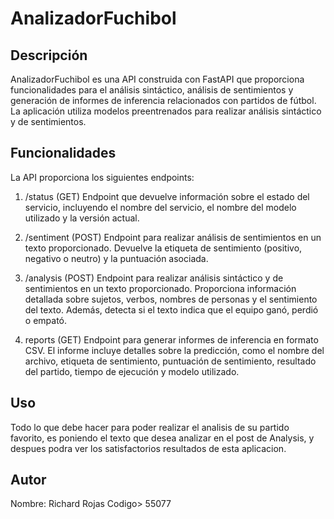 # AnalizadorFuchibol
## Descripción
AnalizadorFuchibol es una API construida con FastAPI que proporciona funcionalidades para el análisis sintáctico, análisis de sentimientos y generación de informes de inferencia relacionados con partidos de fútbol. La aplicación utiliza modelos preentrenados para realizar análisis sintáctico y de sentimientos.

## Funcionalidades
La API proporciona los siguientes endpoints:

1. /status (GET)
Endpoint que devuelve información sobre el estado del servicio, incluyendo el nombre del servicio, el nombre del modelo utilizado y la versión actual.

2. /sentiment (POST)
Endpoint para realizar análisis de sentimientos en un texto proporcionado. Devuelve la etiqueta de sentimiento (positivo, negativo o neutro) y la puntuación asociada.

3. /analysis (POST)
Endpoint para realizar análisis sintáctico y de sentimientos en un texto proporcionado. Proporciona información detallada sobre sujetos, verbos, nombres de personas y el sentimiento del texto. Además, detecta si el texto indica que el equipo ganó, perdió o empató.

4. reports (GET)
Endpoint para generar informes de inferencia en formato CSV. El informe incluye detalles sobre la predicción, como el nombre del archivo, etiqueta de sentimiento, puntuación de sentimiento, resultado del partido, tiempo de ejecución y modelo utilizado.

## Uso
Todo lo que debe hacer para poder realizar el analisis de su partido favorito, es poniendo el texto que desea analizar en el post de Analysis, y despues podra ver los satisfactorios resultados de esta aplicacion.

## Autor
Nombre: Richard Rojas
Codigo> 55077
